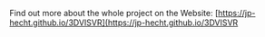 Find out more about the whole project on the Website: [https://jp-hecht.github.io/3DVISVR](https://jp-hecht.github.io/3DVISVR
